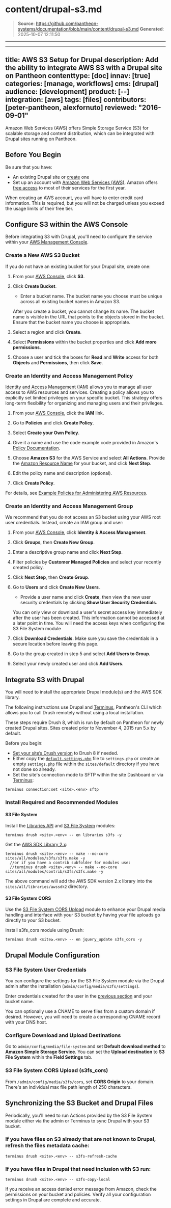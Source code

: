 # content/drupal-s3.md

> **Source**: https://github.com/pantheon-systems/documentation/blob/main/content/drupal-s3.md
> **Generated**: 2025-10-07 12:11:50

---

---
title: AWS S3 Setup for Drupal
description: Add the ability to integrate AWS S3 with a Drupal site on Pantheon
contenttype: [doc]
innav: [true]
categories: [manage, workflows]
cms: [drupal]
audience: [development]
product: [--]
integration: [aws]
tags: [files]
contributors: [peter-pantheon, alexfornuto]
reviewed: "2016-09-01"
---

Amazon Web Services (AWS) offers Simple Storage Service (S3) for scalable storage and content distribution, which can be integrated with Drupal sites running on Pantheon.

## Before You Begin

Be sure that you have:

- An existing Drupal site or [create](https://dashboard.pantheon.io/sites/create) one
- Set up an account with [Amazon Web Services (AWS)](https://aws.amazon.com/s3/). Amazon offers [free access](https://aws.amazon.com/free/) to most of their services for the first year.

<Alert title="Note" type="info">

When creating an AWS account, you will have to enter credit card information. This is required, but you will not be charged unless you exceed the usage limits of their free tier.

</Alert>

## Configure S3 within the AWS Console

Before integrating S3 with Drupal, you'll need to configure the service within your [AWS Management Console](https://console.aws.amazon.com).

### Create a New AWS S3 Bucket

If you do not have an existing bucket for your Drupal site, create one:

1. From your [AWS Console](https://console.aws.amazon.com), click **S3**.

1. Click **Create Bucket**.

   - Enter a bucket name. The bucket name you choose must be unique across all existing bucket names in Amazon S3.

    <Alert title="Note" type="info">

    After you create a bucket, you cannot change its name. The bucket name is visible in the URL that points to the objects stored in the bucket. Ensure that the bucket name you choose is appropriate.

    </Alert>

1. Select a region and click **Create**.

1. Select **Permissions** within the bucket properties and click **Add more permissions**.

1. Choose a user and tick the boxes for **Read** and **Write** access for both **Objects** and **Permissions**, then click **Save**.

### Create an Identity and Access Management Policy

[Identity and Access Management (IAM)](https://aws.amazon.com/iam/) allows you to manage all user access to AWS resources and services. Creating a policy allows you to explicitly set limited privileges on your specific bucket. This strategy offers long-term flexibility for organizing and managing users and their privileges.

1. From your [AWS Console](https://console.aws.amazon.com), click the **IAM** link.

1. Go to **Policies** and click **Create Policy**.

1. Select **Create your Own Policy**.

1. Give it a name and use the code example code provided in Amazon's [Policy Documentation](https://docs.aws.amazon.com/IAM/latest/UserGuide/access_policies_examples.html#iam-policy-example-s3).

1. Choose **Amazon S3** for the AWS Service and select **All Actions**. Provide the [Amazon Resource Name](https://docs.aws.amazon.com/general/latest/gr/aws-arns-and-namespaces.html#arn-syntax-s3) for your bucket, and click **Next Step**.

1. Edit the policy name and description (optional).

1. Click **Create Policy**.

For details, see [Example Policies for Administering AWS Resources](https://docs.aws.amazon.com/IAM/latest/UserGuide/access_policies_examples.html#iam-policy-example-s3).

### Create an Identity and Access Management Group

We recommend that you do not access an S3 bucket using your AWS root user credentials. Instead, create an IAM group and user:

1. From your [AWS Console](https://console.aws.amazon.com), click **Identity & Access Management**.

1. Click **Groups**, then **Create New Group**.

1. Enter a descriptive group name and click **Next Step**.

1. Filter policies by **Customer Managed Policies** and select your recently created policy.

1. Click **Next Step**, then **Create Group**.

1. Go to **Users** and click **Create New Users**.

    - Provide a user name and click **Create**, then view the new user security credentials by clicking **Show User Security Credentials**.

     <Alert title="Note" type="info">

     You can only view or download a user's secret access key immediately after the user has been created. This information cannot be accessed at a later point in time. You will need the access keys when configuring the S3 File System module

     </Alert>

1. Click **Download Credentials**. Make sure you save the credentials in a secure location before leaving this page.

1. Go to the group created in step 5 and select **Add Users to Group**.

1. Select your newly created user and click **Add Users**.

## Integrate S3 with Drupal

You will need to install the appropriate Drupal module(s) and the AWS SDK library.

The following instructions use Drupal and [Terminus](/terminus), Pantheon's CLI which allows you to call Drush remotely without using a local installation.

These steps require Drush 8, which is run by default on Pantheon for newly created Drupal sites. Sites created prior to November 4, 2015 run 5.x by default.

Before you begin:

- [Set your site’s Drush version](/guides/drush/drush-versions/#configure-drush-version) to Drush 8 if needed.
- Either copy the [`default.settings.php`](https://github.com/pantheon-systems/drops-7/blob/master/sites/default/default.settings.php) file to `settings.php` or create an empty `settings.php` file within the `sites/default` directory if you have not done so already.
- Set the site's connection mode to SFTP within the site Dashboard or via [Terminus](/terminus):

 ```bash{promptUser: user}
 terminus connection:set <site>.<env> sftp
 ```

### Install Required and Recommended Modules

#### S3 File System

Install the [Libraries API](https://www.drupal.org/project/libraries) and [S3 File System](https://www.drupal.org/project/s3fs) modules:

```bash{promptUser: user}
terminus drush <site>.<env> -- en libraries s3fs -y
```

Get the [AWS SDK Library 2.x](https://github.com/aws/aws-sdk-php/releases):

```bash{outputLines: 2-3}
terminus drush <site>.<env> -- make --no-core sites/all/modules/s3fs/s3fs.make -y
  //or if you have a contrib subfolder for modules use:
  //terminus drush <site>.<env> -- make --no-core sites/all/modules/contrib/s3fs/s3fs.make -y
```

The above command will add the AWS SDK version 2.x library into the `sites/all/libraries/awssdk2` directory.

#### S3 File System CORS

Use the [S3 File System CORS Upload](https://www.drupal.org/project/s3fs_cors) module to enhance your Drupal media handling and interface with your S3 bucket by having your file uploads go directly to your S3 bucket.

Install s3fs_cors module using Drush:

```bash{promptUser: user}
terminus drush <site≥.<env> -- en jquery_update s3fs_cors -y
```

## Drupal Module Configuration

### S3 File System User Credentials

You can configure the settings for the S3 File System module via the Drupal admin after the installation (`admin/config/media/s3fs/settings`).

Enter credentials created for the user in the [previous section](#create-an-identity-and-access-management-group) and your bucket name.

You can optionally use a CNAME to serve files from a custom domain if desired. However, you will need to create a corresponding CNAME record with your DNS host.

### Configure Download and Upload Destinations

Go to `admin/config/media/file-system` and set **Default download method** to **Amazon Simple Storage Service**. You can set the **Upload destination** to **S3 File System** within the **Field Settings** tab.

### S3 File System CORS Upload (s3fs_cors)

From `/admin/config/media/s3fs/cors`, set **CORS Origin** to your domain. There's an individual max file path length of 250 characters.

## Synchronizing the S3 Bucket and Drupal Files

Periodically, you'll need to run Actions provided by the S3 File System module either via the admin or Terminus to sync Drupal with your S3 bucket.

### If you have files on S3 already that are not known to Drupal, refresh the files metadata cache:

```bash{promptUser: user}
terminus drush <site>.<env> -- s3fs-refresh-cache
```

### If you have files in Drupal that need inclusion with S3 run:

```bash{promptUser: user}
terminus drush <site>.<env> -- s3fs-copy-local
```

If you receive an access denied error message from Amazon, check the permissions on your bucket and policies. Verify all your configuration settings in Drupal are complete and accurate.
